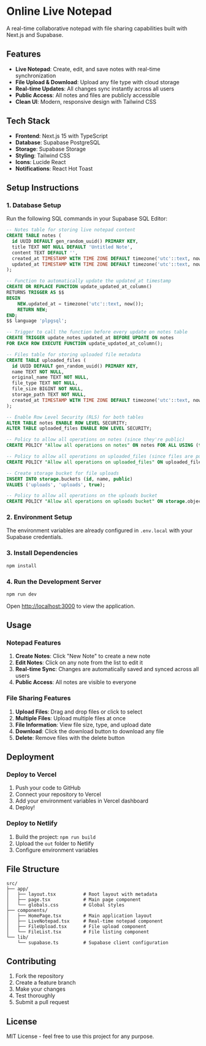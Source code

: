 # Online Live Notepad

A real-time collaborative notepad with file sharing capabilities built with Next.js and Supabase.

## Features

- **Live Notepad**: Create, edit, and save notes with real-time synchronization
- **File Upload & Download**: Upload any file type with cloud storage
- **Real-time Updates**: All changes sync instantly across all users
- **Public Access**: All notes and files are publicly accessible
- **Clean UI**: Modern, responsive design with Tailwind CSS

## Tech Stack

- **Frontend**: Next.js 15 with TypeScript
- **Database**: Supabase PostgreSQL
- **Storage**: Supabase Storage
- **Styling**: Tailwind CSS
- **Icons**: Lucide React
- **Notifications**: React Hot Toast

## Setup Instructions

### 1. Database Setup

Run the following SQL commands in your Supabase SQL Editor:

```sql
-- Notes table for storing live notepad content
CREATE TABLE notes (
  id UUID DEFAULT gen_random_uuid() PRIMARY KEY,
  title TEXT NOT NULL DEFAULT 'Untitled Note',
  content TEXT DEFAULT '',
  created_at TIMESTAMP WITH TIME ZONE DEFAULT timezone('utc'::text, now()) NOT NULL,
  updated_at TIMESTAMP WITH TIME ZONE DEFAULT timezone('utc'::text, now()) NOT NULL
);

-- Function to automatically update the updated_at timestamp
CREATE OR REPLACE FUNCTION update_updated_at_column()
RETURNS TRIGGER AS $$
BEGIN
    NEW.updated_at = timezone('utc'::text, now());
    RETURN NEW;
END;
$$ language 'plpgsql';

-- Trigger to call the function before every update on notes table
CREATE TRIGGER update_notes_updated_at BEFORE UPDATE ON notes
FOR EACH ROW EXECUTE FUNCTION update_updated_at_column();

-- Files table for storing uploaded file metadata
CREATE TABLE uploaded_files (
  id UUID DEFAULT gen_random_uuid() PRIMARY KEY,
  name TEXT NOT NULL,
  original_name TEXT NOT NULL,
  file_type TEXT NOT NULL,
  file_size BIGINT NOT NULL,
  storage_path TEXT NOT NULL,
  created_at TIMESTAMP WITH TIME ZONE DEFAULT timezone('utc'::text, now()) NOT NULL
);

-- Enable Row Level Security (RLS) for both tables
ALTER TABLE notes ENABLE ROW LEVEL SECURITY;
ALTER TABLE uploaded_files ENABLE ROW LEVEL SECURITY;

-- Policy to allow all operations on notes (since they're public)
CREATE POLICY "Allow all operations on notes" ON notes FOR ALL USING (true);

-- Policy to allow all operations on uploaded_files (since files are public)
CREATE POLICY "Allow all operations on uploaded_files" ON uploaded_files FOR ALL USING (true);

-- Create storage bucket for file uploads
INSERT INTO storage.buckets (id, name, public) 
VALUES ('uploads', 'uploads', true);

-- Policy to allow all operations on the uploads bucket
CREATE POLICY "Allow all operations on uploads bucket" ON storage.objects FOR ALL USING (bucket_id = 'uploads');
```

### 2. Environment Setup

The environment variables are already configured in `.env.local` with your Supabase credentials.

### 3. Install Dependencies

```bash
npm install
```

### 4. Run the Development Server

```bash
npm run dev
```

Open [http://localhost:3000](http://localhost:3000) to view the application.

## Usage

### Notepad Features

1. **Create Notes**: Click "New Note" to create a new note
2. **Edit Notes**: Click on any note from the list to edit it
3. **Real-time Sync**: Changes are automatically saved and synced across all users
4. **Public Access**: All notes are visible to everyone

### File Sharing Features

1. **Upload Files**: Drag and drop files or click to select
2. **Multiple Files**: Upload multiple files at once
3. **File Information**: View file size, type, and upload date
4. **Download**: Click the download button to download any file
5. **Delete**: Remove files with the delete button

## Deployment

### Deploy to Vercel

1. Push your code to GitHub
2. Connect your repository to Vercel
3. Add your environment variables in Vercel dashboard
4. Deploy!

### Deploy to Netlify

1. Build the project: `npm run build`
2. Upload the `out` folder to Netlify
3. Configure environment variables

## File Structure

```
src/
├── app/
│   ├── layout.tsx          # Root layout with metadata
│   ├── page.tsx            # Main page component
│   └── globals.css         # Global styles
├── components/
│   ├── HomePage.tsx        # Main application layout
│   ├── LiveNotepad.tsx     # Real-time notepad component
│   ├── FileUpload.tsx      # File upload component
│   └── FileList.tsx        # File listing component
└── lib/
    └── supabase.ts         # Supabase client configuration
```

## Contributing

1. Fork the repository
2. Create a feature branch
3. Make your changes
4. Test thoroughly
5. Submit a pull request

## License

MIT License - feel free to use this project for any purpose.

